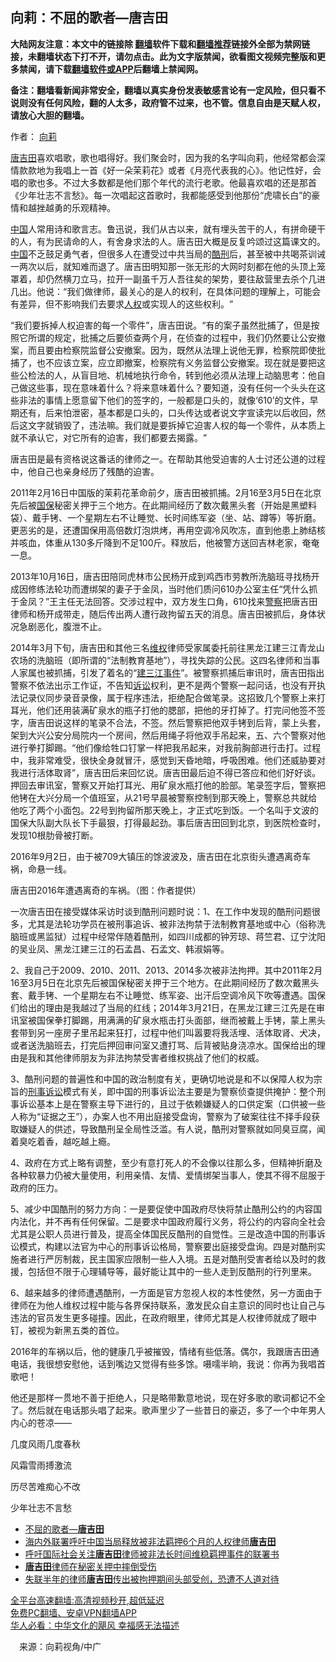  <!-- 面包屑导航 --> <h2>向莉：不屈的歌者—唐吉田</h2> <p class="notice"><b>大陆网友注意：本文中的链接除 <a href="https://github.com/bannedbook/fanqiang" >翻墙</a>软件下载和<a href="https://github.com/killgcd/justmysocks/blob/master/README.md">翻墙推荐</a>链接外全部为禁网链接，未翻墙状态下打不开，请勿点击。此为文字版禁闻，欲看图文视频完整版和更多禁闻，请下载<a href="https://github.com/bannedbook/fanqiang">翻墙软件或APP</a>后翻墙上禁闻网。</p><p>备注：翻墙看新闻非常安全，翻墙以真实身份发表敏感言论有一定风险，但只看不说则没有任何风险，翻的人太多，政府管不过来，也不管。信息自由是天赋人权，请放心大胆的翻墙。</b></p>  <div class="entry"> <p>作者： <a href="https://www.bannedbook.org/bnews/tag/%e5%90%91%e8%8e%89/" class="st_tag internal_tag" rel="tag" title="标签 向莉 下的日志">向莉</a></p> <p><a href="https://www.bannedbook.org/bnews/tag/%e5%94%90%e5%90%89%e7%94%b0/" class="st_tag internal_tag" rel="tag" title="标签 唐吉田 下的日志">唐吉田</a>喜欢唱歌，歌也唱得好。我们聚会时，因为我的名字叫向莉，他经常都会深情款款地为我唱上一首《好一朵茉莉花》或者《月亮代表我的心》。他记性好，会唱的歌也多。不过大多数都是他们那个年代的流行老歌。他最喜欢唱的还是那首《少年壮志不言愁》。每一次唱起这首歌时，我都能感受到他那份‌‌“虎啸长白‌‌”的豪情和越挫越勇的乐观精神。</p> <p><span class='wp_keywordlink_affiliate'><a href="https://www.bannedbook.org/" title="中国" target="_blank">中国</a></span>人常用诗和歌言志。鲁迅说，我们从古以来，就有埋头苦干的人，有拼命硬干的人，有为民请命的人，有舍身求法的人。唐吉田大概是反复吟颂过这篇课文的。<a href="https://www.bannedbook.org/bnews/tag/%E4%B8%AD%E5%9B%BD/" class="st_tag internal_tag" rel="tag" title="标签 中国 下的日志">中国</a>不乏鼓足勇气者，但很多人在遭受过中共当局的<a href="https://www.bannedbook.org/bnews/tag/%E9%85%B7%E5%88%91/" class="st_tag internal_tag" rel="tag" title="标签 酷刑 下的日志">酷刑</a>后，甚至被中共喝茶训诫一两次以后，就知难而退了。唐吉田明知那一张无形的大网时刻都在他的头顶上笼罩着，却仍然横刀立马，拉开一副虽千万人吾往矣的架势，要往敌营里去杀个几进几出。他说：‌‌“我们做律师，最关心的是人的权利，在具体问题的理解上，可能会有差异，但不影响我们去要求<a href="https://www.bannedbook.org/bnews/tag/%e4%ba%ba%e6%9d%83/" class="st_tag internal_tag" rel="tag" title="标签 人权 下的日志">人权</a>或实现人的这些权利。‌‌”</p> <p>‌‌“我们要拆掉人权迫害的每一个零件‌‌”，唐吉田说。‌‌“有的案子虽然批捕了，但是按照它所谓的规定，批捕之后要侦查两个月，在侦查的过程中，我们仍然要让公安撤案，而且要由检察院监督公安撤案。因为，既然从法理上说他无罪，检察院即使批捕了，也不应该立案，应立即撤案，检察院有义务监督公安撤案。现在就是要把这些公检法的人，从盲目地、机械地执行命令，转到他必须从法理上动脑思考：他自己做这些事，现在意味着什么？将来意味着什么？要知道，没有任何一个头头在这些非法的事情上愿意留下他们的签字的，一般都是口头的，就像‌‌‘610’的文件，早期还有，后来怕泄密，基本都是口头的，口头传达或者说文字宣读完以后收回，然后这文字就销毁了，违法嘛。我们就是要拆掉它迫害人权的每一个零件，从本质上就不承认它，对它所有的迫害，我们都要去揭露。‌‌”</p> <p>唐吉田是最有资格说这番话的律师之一。在帮助其他受迫害的人士讨还公道的过程中，他自己也亲身经历了残酷的迫害。</p> <p>2011年2月16日中国版的茉莉花革命前夕，唐吉田被抓捕。2月16至3月5日在北京先后被<a href="https://www.bannedbook.org/bnews/tag/%e5%9b%bd%e4%bf%9d/" class="st_tag internal_tag" rel="tag" title="标签 国保 下的日志">国保</a>秘密关押于三个地方。在此期间经历了数次戴黑头套（开始是黑塑料袋）、戴手铐、一个星期左右不让睡觉、长时间练军姿（坐、站、蹲等）等折磨。更恶劣的是，还遭国保用高倍数灯泡烘烤，再用空调冷风吹冻，直到他患上肺结核并咳血，体重从130多斤降到不足100斤。释放后，他被警方送回吉林老家，奄奄一息。</p>  <p>2013年10月16日，唐吉田陪同虎林市公民杨开成到鸡西市劳教所洗脑班寻找杨开成因修练法轮功而遭绑架的妻子于金凤，当时他们质问610办公室主任‌‌“凭什么抓于金凤？‌‌”王主任无法回答。交涉过程中，双方发生口角，610找来<a href="https://www.bannedbook.org/bnews/tag/%e8%ad%a6%e5%af%9f/" class="st_tag internal_tag" rel="tag" title="标签 警察 下的日志">警察</a>把唐吉田律师和杨开成带走，随后传出两人遭行政拘留五天的消息。唐吉田被抓后，身体状况急剧恶化，腹泄不止。</p> <p>2014年3月下旬，唐吉田和其他三名<span class='wp_keywordlink_affiliate'><a href="https://www.bannedbook.org/bnews/weiquan/" title="维权" target="_blank">维权</a></span>律师受家属委托前往黑龙江建三江青龙山农场的洗脑班（即所谓的‌‌“法制教育基地‌‌”），寻找失踪的公民。这四名律师和当事人家属也被抓捕，引发了着名的‌‌“<span class='wp_keywordlink'><a href="https://www.bannedbook.org/forum2/topic3902.html" title="建三江事件" target="_blank">建三江事件</a></span>‌‌”。被警察抓捕后审讯时，唐吉田指出警察不依法出示工作证，不告知<a href="https://www.bannedbook.org/bnews/tag/%E8%AF%89%E8%AE%BC/" class="st_tag internal_tag" rel="tag" title="标签 诉讼 下的日志">诉讼</a>权利，更不是两个警察一起问话，也没有开执法记录仪同步录音录像，属于程序违法，拒绝配合做笔录。这招致几个警察上来打耳光，他们还用装满矿泉水的瓶子打他的腮部，把他的牙打掉了。打完问他签不签字，唐吉田说这样的笔录不合法，不签。然后警察把他双手铐到后背，蒙上头套，架到大兴公安分局院内一个房间，然后用绳子将他双手吊起来，五、六个警察对他进行拳打脚踢。‌‌“他们像给牲口钉掌一样把我吊起来，对我前胸部进行击打。过程中，我非常难受，很快全身就冒汗，感觉到天昏地暗，呼吸困难。他们还威胁要对我进行活体取肾‌‌”，唐吉田后来回忆说。唐吉田最后迫不得已答应和他们好好谈。押回去审讯室，警察又开始打耳光、用矿泉水瓶打他的脸部。笔录签字后，警察把他铐在大兴分局一个值班室，从21号早晨被警察控制到那天晚上，警察总共就给他吃了两个小面包。22号到拘留所那天晚上，才正式吃到饭。一个名叫于文波的国保大队副大队长下手最狠，打得最起劲。事后唐吉田回到北京，到医院检查时，发现10根肋骨被打断。</p> <p>2016年9月2日，由于被709大镇压的馀波波及，唐吉田在北京街头遭遇离奇车祸，命悬一线。</p> <p>唐吉田2016年遭遇离奇的车祸。（图：作者提供）</p> <p>一次唐吉田在接受媒体采访时谈到酷刑问题时说：1、在工作中发现的酷刑问题很多，尤其是法轮功学员在被刑事追诉、被非法拘禁于法制教育基地或中心（俗称洗脑班或黑监狱）过程中经常伴随着酷刑，如四川成都的钟芳琼、蒋竺君、辽宁沈阳的吴业凤、黑龙江建三江的石孟昌、石孟文、韩淑娟等。</p> <p>2、我自己于2009、2010、2011、2013、2014多次被非法拘押。其中2011年2月16至3月5日在北京先后被国保秘密关押于三个地方。在此期间经历了数次戴黑头套、戴手铐、一个星期左右不让睡觉、练军姿、出汗后空调冷风下吹等遭遇。国保们给出的理由是我越过了当局的红线；2014年3月21日，在黑龙江建三江先是在审讯室被国保拳打脚踢，用满满的矿泉水瓶击打头面部，继而被戴上手铐，蒙上黑头套带到另一座房子里吊起来狂打，过程中他们叫嚣要将我活埋、活体取肾、犬决，或者送洗脑班去，打完后押回审问室又遭打骂、后背被贴身浇凉水。国保给出的理由是我和其他律师朋友为非法拘禁受害者维权挑战了他们的权威。</p>  <p>3、酷刑问题的普遍性和中国的政治制度有关，更确切地说是和不以保障人权为宗旨的<a href="https://www.bannedbook.org/bnews/tag/%E5%88%91%E4%BA%8B%E8%AF%89%E8%AE%BC/" class="st_tag internal_tag" rel="tag" title="标签 刑事诉讼 下的日志">刑事诉讼</a>模式有关，即中国的刑事诉讼法主要是为警察侦查提供掩护：整个刑事诉讼基本上是在警察主导下进行的，且过于依赖嫌疑人的口供定案（口供被一些人称为‌‌“证据之王‌‌”），办案人也不用出庭接受盘询，警察为了破案往往不择手段获取嫌疑人的供述，导致酷刑呈全局性泛滥。有人说，酷刑对警察就如同臭豆腐，闻着臭吃着香，越吃越上瘾。</p> <p>4、政府在方式上略有调整，至少有意打死人的不会像以往那么多，但精神折磨及各种软暴力仍被大量使用，利用亲情、友情、爱情绑架当事人，使其不得不屈服于政府的压力。</p> <p>5、减少中国酷刑的努力方向：一是要促使中国政府尽快将禁止酷刑公约的内容国内法化，并不再有任何保留。二是要求中国政府履行义务，将公约的内容向全社会尤其是公职人员进行普及，提高全体国民反酷刑的自觉性。三是改造中国的刑事诉讼模式，构建以法官为中心的刑事诉讼格局，警察要出庭接受盘询。四是对酷刑实施者进行严厉制裁，民主国家应限制一些人入境。五是对酷刑受害者给以及时的救援，包括但不限于心理辅导等，最好能让其中的一些人走到反酷刑的行列里来。</p> <p>6、越来越多的律师遭遇酷刑，一方面是官方忽视人权的本性使然，另一方面由于律师在为他人维权过程中能与各界保持联系，激发民众自主意识的同时也让自己与违法的官员发生更多碰撞。因此，在政府眼里，律师尤其是人权律师就成了眼中钉，被视为新黑五类的首位。</p> <p>2016年的车祸以后，他的健康几乎被摧毁，情绪有些低落。偶尔，我跟唐吉田通电话，我很想安慰他，话到嘴边又觉得有些多馀。嗫嚅半晌，我说：你再为我唱首歌吧！</p> <p>他还是那样一贯地不善于拒绝人，只是略带歉意地说，现在好多歌的歌词都记不全了。然后就在电话那头唱了起来。歌声里少了一些昔日的豪迈，多了一个中年男人内心的苍凉——</p>  <p>几度风雨几度春秋</p> <p>风霜雪雨搏激流</p> <p>历尽苦难痴心不改</p> <p>少年壮志不言愁</p> <div id="taboola-mid-1"></div>  <ul class='op-related-articles' title='相关阅读'> <li><a href='https://www.bannedbook.org/bnews/ssgc/20220615/1746050.html' target='_blank'>不屈的歌者—<b>唐吉田</b></a></li> <li><a href='https://www.bannedbook.org/bnews/headline/20220615/1745737.html' target='_blank'>海内外联署呼吁中国当局释放被非法羁押6个月的人权律师<b>唐吉田</b></a></li> <li><a href='https://www.bannedbook.org/bnews/weiquan/20220613/1744866.html' target='_blank'>呼吁国际社会关注<b>唐吉田</b>律师被非法长时间维稳羁押事件的联署书</a></li> <li><a href='https://www.bannedbook.org/bnews/renquan/20220610/1743721.html' target='_blank'><b>唐吉田</b>律师在秘密关押中摔倒受伤</a></li> <li><a href='https://www.bannedbook.org/bnews/ssgc/20220609/1743586.html' target='_blank'>失联半年的律师<b>唐吉田</b>传出被拘押期间头部受创，恐遭不人道对待</a></li> </ul> <p class="texttj"> <a href="https://github.com/bannedbook/fanqiang/wiki/V2ray%E6%9C%BA%E5%9C%BA" target="_blank">全平台高速翻墙:高清视频秒开,超低延迟</a><br/> <a href="https://github.com/bannedbook/fanqiang/wiki/%E7%A6%81%E9%97%BB%E7%BD%91%E5%AE%89%E5%8D%93%E7%BF%BB%E5%A2%99%E6%96%B0%E9%97%BBAPP" target="_blank">免费PC翻墙、安卓VPN翻墙APP</a><br/> <a href="https://www.bannedbook.org/bnews/comments/20220220/1694796.html" target="_blank">华人必看：中华文化的飓风 幸福感无法描述</a> </p><p class="src-info">　来源：向莉视角/中广 </p> <a name='sharetosocial'></a>  <div style="margin-bottom:5px;padding-bottom:5px;clear:both"> <div id="archive-pix-1" class="banner-ads"> <!-- AuctionX Display platform tag START --> <div id="27602x728x90x621x_ADSLOT1" clicktrack="%%CLICK_URL_ESC%%"></div>  <!-- AuctionX Display platform tag END --> </div> <div id="archive-pix-2" class="banner-ads"> <!-- AuctionX Display platform tag START --> <div id="27556x300x250x621x_ADSLOT1" clicktrack="%%CLICK_URL_ESC%%" style="margin:0 auto;text-align:center"></div>  <!-- AuctionX Display platform tag END --> </div> </div>  <div id="archive-pix-1" class="banner-ads"> <!-- AuctionX Display platform tag START --> <div id="27603x728x90x621x_ADSLOT1" clicktrack="%%CLICK_URL_ESC%%"></div>  <!-- AuctionX Display platform tag END --> </div> </div><!--END ENTRY--> 
